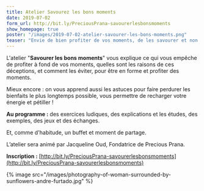 ```yaml
---
title: Atelier Savourez les bons moments
date: 2019-07-02
form_url: http://bit.ly/PreciousPrana-savourerlesbonsmoments
show_homepage: true
poster: "/images/2019-07-02-atelier-savourer-les-bons-moments.png"
teaser: "Envie de bien profiter de vos moments, de les savourer et non de passer à côté et le regretter ?"
---
```


L'atelier "**Savourer les bons moments**" vous explique ce qui vous empêche de profiter à fond de vos moments, quelles sont les raisons de ces déceptions, et comment les éviter, pour être en forme et profiter des moments.

Mieux encore : on vous apprend aussi les astuces pour faire perdurer les bienfaits le plus longtemps possible, vous permettre de recharger votre énergie et pétiller !

**Au programme :** des exercices ludiques, des explications et les études, des exemples, des jeux et des échanges.

Et, comme d'habitude, un buffet et moment de partage.

L’atelier sera animé par Jacqueline Oud, Fondatrice de Precious Prana.

**Inscription :** [http://bit.ly/PreciousPrana-savourerlesbonsmoments](http://bit.ly/PreciousPrana-savourerlesbonsmoments)

{% image src="/images/photography-of-woman-surrounded-by-sunflowers-andre-furtado.jpg" %}